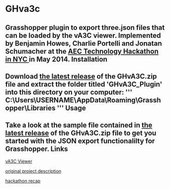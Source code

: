 GHva3c
======

Grasshopper plugin to export three.json files that can be loaded by the vA3C viewer. 
Implemented by Benjamin Howes, Charlie Portelli and Jonatan Schumacher at the <a href="http://core.thorntontomasetti.com/aec-technology-symposium-2014/aec-technology-symposium-2014-hackathon/">AEC Technology Hackathon in NYC </a>in May 2014.
Installation
------------
Download <a href="https://github.com/va3c/GHvA3C/releases/">the latest release</a> of the GHvA3C.zip file and extract the folder titled 'GHvA3C_Plugin' into this directory on your computer: 
'''
C:\Users\USERNAME\AppData\Roaming\Grasshopper\Libraries
'''
Usage
-----
Take a look at the sample file contained in <a href="https://github.com/va3c/GHvA3C/releases/">the latest release</a> of the GHvA3C.zip file to get you started with the JSON export functionalilty for Grasshopper.
Links
-----
<a href="http://va3c.github.io">vA3C Viewer</a>

<a href="https://www.hackerleague.org/hackathons/aec-technology-hackathon-2014/hacks/three-dot-js-aec-viewer-model-exporters">original project description</a>

<a href="http://core.thorntontomasetti.com/va3crecap/">hackathon recap</a>
